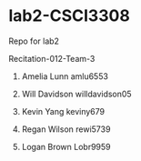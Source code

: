 # lab2-CSCI3308
Repo for lab2

Recitation-012-Team-3

1. Amelia Lunn amlu6553

2. Will Davidson willdavidson05

3. Kevin Yang keviny679

4. Regan Wilson rewi5739

5. Logan Brown Lobr9959
